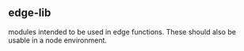 ## edge-lib

modules intended to be used in edge functions. These should also be usable
in a node environment.
